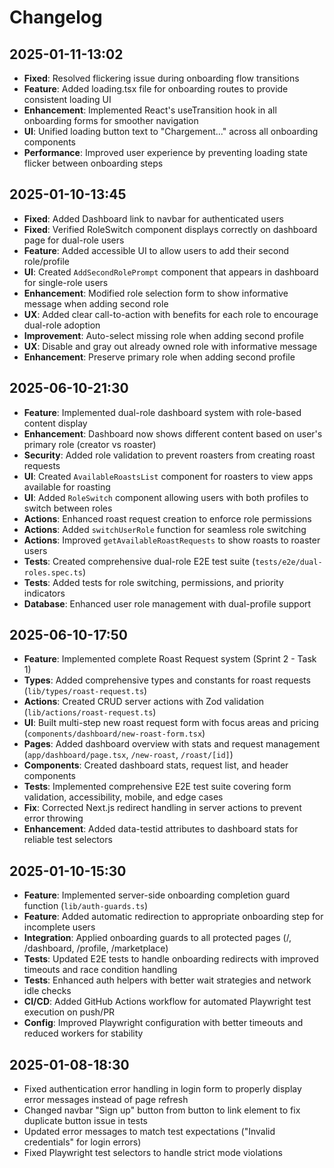 # Changelog

## 2025-01-11-13:02
- **Fixed**: Resolved flickering issue during onboarding flow transitions
- **Feature**: Added loading.tsx file for onboarding routes to provide consistent loading UI
- **Enhancement**: Implemented React's useTransition hook in all onboarding forms for smoother navigation
- **UI**: Unified loading button text to "Chargement..." across all onboarding components
- **Performance**: Improved user experience by preventing loading state flicker between onboarding steps

## 2025-01-10-13:45
- **Fixed**: Added Dashboard link to navbar for authenticated users
- **Fixed**: Verified RoleSwitch component displays correctly on dashboard page for dual-role users
- **Feature**: Added accessible UI to allow users to add their second role/profile
- **UI**: Created `AddSecondRolePrompt` component that appears in dashboard for single-role users
- **Enhancement**: Modified role selection form to show informative message when adding second role
- **UX**: Added clear call-to-action with benefits for each role to encourage dual-role adoption
- **Improvement**: Auto-select missing role when adding second profile
- **UX**: Disable and gray out already owned role with informative message
- **Enhancement**: Preserve primary role when adding second profile

## 2025-06-10-21:30
- **Feature**: Implemented dual-role dashboard system with role-based content display
- **Enhancement**: Dashboard now shows different content based on user's primary role (creator vs roaster)
- **Security**: Added role validation to prevent roasters from creating roast requests
- **UI**: Created `AvailableRoastsList` component for roasters to view apps available for roasting
- **UI**: Added `RoleSwitch` component allowing users with both profiles to switch between roles
- **Actions**: Enhanced roast request creation to enforce role permissions
- **Actions**: Added `switchUserRole` function for seamless role switching
- **Actions**: Improved `getAvailableRoastRequests` to show roasts to roaster users
- **Tests**: Created comprehensive dual-role E2E test suite (`tests/e2e/dual-roles.spec.ts`)
- **Tests**: Added tests for role switching, permissions, and priority indicators
- **Database**: Enhanced user role management with dual-profile support

## 2025-06-10-17:50
- **Feature**: Implemented complete Roast Request system (Sprint 2 - Task 1)
- **Types**: Added comprehensive types and constants for roast requests (`lib/types/roast-request.ts`)
- **Actions**: Created CRUD server actions with Zod validation (`lib/actions/roast-request.ts`)
- **UI**: Built multi-step new roast request form with focus areas and pricing (`components/dashboard/new-roast-form.tsx`)
- **Pages**: Added dashboard overview with stats and request management (`app/dashboard/page.tsx`, `/new-roast`, `/roast/[id]`)
- **Components**: Created dashboard stats, request list, and header components
- **Tests**: Implemented comprehensive E2E test suite covering form validation, accessibility, mobile, and edge cases
- **Fix**: Corrected Next.js redirect handling in server actions to prevent error throwing
- **Enhancement**: Added data-testid attributes to dashboard stats for reliable test selectors

## 2025-01-10-15:30
- **Feature**: Implemented server-side onboarding completion guard function (`lib/auth-guards.ts`)
- **Feature**: Added automatic redirection to appropriate onboarding step for incomplete users
- **Integration**: Applied onboarding guards to all protected pages (/, /dashboard, /profile, /marketplace)
- **Tests**: Updated E2E tests to handle onboarding redirects with improved timeouts and race condition handling
- **Tests**: Enhanced auth helpers with better wait strategies and network idle checks
- **CI/CD**: Added GitHub Actions workflow for automated Playwright test execution on push/PR
- **Config**: Improved Playwright configuration with better timeouts and reduced workers for stability

## 2025-01-08-18:30
- Fixed authentication error handling in login form to properly display error messages instead of page refresh
- Changed navbar "Sign up" button from button to link element to fix duplicate button issue in tests
- Updated error messages to match test expectations ("Invalid credentials" for login errors)
- Fixed Playwright test selectors to handle strict mode violations